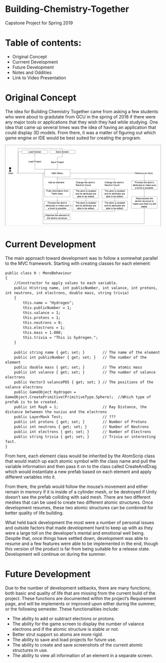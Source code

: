 # Building-Chemistry-Together
Capstone Project for Spring 2019

# Table of contents:
* Original Concept
* Currrent Development
* Future Development
* Notes and Oddities
* Link to Video Presentation 


# Original Concept

The idea for Building Chemistry Together came from asking a few students who were about to gradutate from GCU in the spring of 2018 if there were any major tools or applications that they wish they had while studying. One idea that came up several times was the idea of having an application that could display 3D models. From there, it was a matter of figuring out which game engine or IDE would be best suited for creating the program.

![Site Map](/Documentation/1B.png)

# Current Development
The main approach toward development was to follow a somewhat parallel to the MVC framework. Starting with creating classes for each element: 

```
public class H : MonoBehaviour
{
    //Constructor to apply values to each variable.
    public H(string name, int publicNumber, int valance, int protons, int neutrons, int electrons, double mass, string trivia)
    {
        this.name = "Hydrogen";
        this.publicNumber = 1;
        this.valance = 1;
        this.protons = 1;
        this.neutrons = 0;
        this.electrons = 1;
        this.mass = 1.008;
        this.trivia = "This is hydrogen.";
    }
   
    public string name { get; set; }        // The name of the element
    public int publicNumber { get; set; }   // The number of the element
    public double mass { get; set; }        // The atomic mass
    public int valance { get; set; }        // The number of valance electrons
    public Vector3 valancePOS { get; set; } // The positions of the valance electrons
    public GameObject Hydrogen = GameObject.CreatePrimitive(PrimitiveType.Sphere);  //Which type of prefab is to be created.
    public int RayD = 1;                    // Ray Distance, the distance betweeen the nucius and the electrons
    public LayerMask Test;                  // ???
    public int protons { get; set; }        // Number of Protons 
    public int neutrons { get; set; }       // Number of Neutrons
    public int electrons { get; set; }      // Number of Electrons
    public string trivia { get; set; }      // Trivia or interesting fact.
}
```
From here, each element class would be inherited by the AtomScrip class that would match up each atomic symbol with the class name and pull the variable information and then pass it on to the class called CreateAndDrag which would instantiate a new prefab based on each element and apply different variables into it. 

From there, the prefab would follow the mouse’s movement and either remain in memory if it is inside of a cylinder mesh, or be destroyed if Unity doesn’t see the prefab colliding with said mesh. There are two different meshes that can be used to create two different atomic structures. Once development resumes, these two atomic structures can be combined for better quality of life building. 


What held back development the most were a number of personal issues and outside factors that made development hard to keep up with as they were a large toll on the developer’s mental and emotional well being. 
Despite that, once things have settled down, development was able to resume and a few features were able to be implemented in the end, though this version of the product is far from being suitable for a release state. Development will continue on during the summer. 

# Future Development

Due to the number of development setbacks, there are many functions; both basic and quality of life that are missing from the current build of the project. These functions are documented within the project’s Requirement page, and will be implements or improved upon either during the summer, or the following semester. 
These functionalities include:
* The ability to add or subtract electrons or protons.
* The ability for the game screen to display the number of valance electrons and if the atomic structure is stable or not.
* Better strut support so atoms are more rigid. 
* The ability to save and load projects for future use.
* The ability to create and save screenshots of the current atomic structures in use.
* The ability to view all information of an element in a separate screen. 
